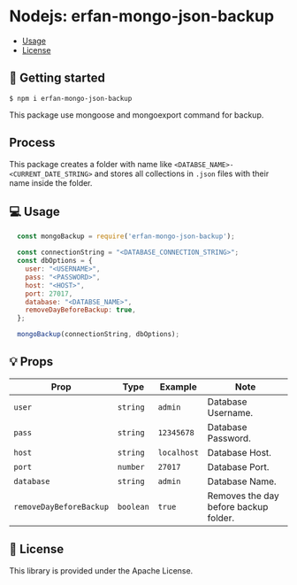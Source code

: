 # Nodejs: erfan-mongo-json-backup

-   [Usage](#-usage)
-   [License](#-license)

## 📖 Getting started

`$ npm i erfan-mongo-json-backup`

This package use mongoose and mongoexport command for backup.

## Process

This package creates a folder with name like `<DATABSE_NAME>-<CURRENT_DATE_STRING>` and
stores all collections in `.json` files with their name inside the folder.

## 💻 Usage

```javascript
  const mongoBackup = require('erfan-mongo-json-backup');

  const connectionString = "<DATABASE_CONNECTION_STRING>";
  const dbOptions = {
    user: "<USERNAME>",
    pass: "<PASSWORD>",
    host: "<HOST>",
    port: 27017,
    database: "<DATABSE_NAME>",
    removeDayBeforeBackup: true,
  };

  mongoBackup(connectionString, dbOptions);
```

## 💡 Props

| Prop              | Type       | Example | Note                                                                                                       |
| ----------------- | ---------- | ------- | ---------------------------------------------------------------------------------------------------------- |
| `user`       | `string`   |  `admin`  | Database Username.
| `pass`      | `string`   | `12345678` | Database Password.
| `host`      | `string`   | `localhost` | Database Host.
| `port`      | `number`   | `27017` | Database Port.
| `database`      | `string`   | `admin` | Database Name.
| `removeDayBeforeBackup`      | `boolean`   | `true`  | Removes the day before backup folder.

## 📜 License
This library is provided under the Apache License.

